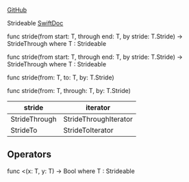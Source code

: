 
[GitHub](https://github.com/apple/swift/blob/master/stdlib/public/core/Stride.swift.gyb)


Strideable [SwiftDoc](http://swiftdoc.org/v3.1/protocol/Strideable/)

func stride<T>(from start: T, through end: T, by stride: T.Stride) -> StrideThrough<T> where T : Strideable

func stride<T>(from start: T, through end: T, by stride: T.Stride) -> StrideThrough<T> where T : Strideable


func stride<T where T : Strideable>(from: T, to: T, by: T.Stride)

func stride<T where T : Strideable>(from: T, through: T, by: T.Stride)

stride | iterator
--|--
StrideThrough|StrideThroughIterator
StrideTo|StrideToIterator


## Operators

func <<T>(x: T, y: T) -> Bool where T : Strideable
